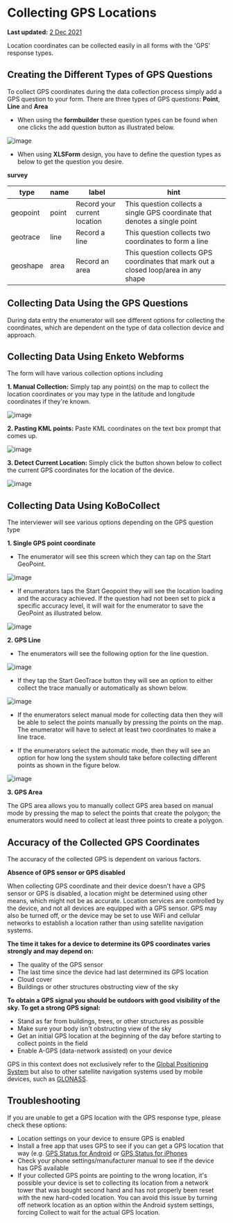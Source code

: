 # Collecting GPS Locations
**Last updated:** <a href="https://github.com/kobotoolbox/docs/blob/c2e8c882fdd831549c2f7f4474a9d522bafc181b/source/collect_gps.md" class="reference">2 Dec 2021</a>

Location coordinates can be collected easily in all forms with the 'GPS' response types.

## Creating the Different Types of GPS Questions

To collect GPS coordinates during the data collection process simply add a GPS question to your form. There are three types of GPS questions: **Point**, **Line** and **Area**

* When using the **formbuilder** these question types can be found when one clicks the add question button as illustrated below.

![image](/images/collect_gps/formbuilder.jpg)

* When using **XLSForm** design, you have to define the question types as below to get the question you desire.

__survey__

| type     | name  | label                        | hint                                                                                 |
| ---      | ---   | ---                          | ---                                                                                  |
| geopoint | point | Record your current location | This question collects a single GPS coordinate that denotes a single point           |
| geotrace | line  | Record a line                | This question collects two coordinates to form a line                                |
| geoshape | area  | Record an area               | This question collects GPS coordinates that mark out a closed loop/area in any shape |

## Collecting Data Using the GPS Questions

During data entry the enumerator will see different options for collecting the coordinates, which are dependent on the type of data collection device and approach.

## Collecting Data Using Enketo Webforms

The form will have various collection options including

**1. Manual Collection:** Simply tap any point(s) on the map to collect the location coordinates or you may type in the latitude and longitude coordinates if they're known.

![image](/images/collect_gps/point_manual.png)

**2. Pasting KML points:** Paste KML coordinates on the text box prompt that comes up.

![image](/images/collect_gps/kml.png)

**3. Detect Current Location:** Simply click the button shown below to collect the current GPS coordinates for the location of the device.

![image](/images/collect_gps/current_location.jpg)

## Collecting Data Using KoBoCollect

The interviewer will see various options depending on the GPS question type

**1. Single GPS point coordinate**

* The enumerator will see this screen which they can tap on the Start GeoPoint.

![image](/images/collect_gps/geopoint.jpg)

* If enumerators taps the Start Geopoint they will see the location loading and the accuracy achieved. If the question had not been set to pick a specific accuracy level, it will wait for the enumerator to save the GeoPoint as illustrated below.

![image](/images/collect_gps/autopoint.jpg)

**2. GPS Line**

* The enumerators will see the following option for the line question.

![image](/images/collect_gps/line.jpg)

* If they tap the Start GeoTrace button they will see an option to either collect the trace manually or automatically as shown below.

![image](/images/collect_gps/trace_mode.jpg)

* If the enumerators select manual mode for collecting data then they will be able to select the points manually by pressing the points on the map. The enumerator will have to select at least two coordinates to make a line trace.

* If the enumerators select the automatic mode, then they will see an option for how long the system should take before collecting different points as shown in the figure below.

![image](/images/collect_gps/automodes.jpg)

**3. GPS Area**

The GPS area allows you to manually collect GPS area based on manual mode by pressing the map to select the points that create the polygon; the enumerators would need to collect at least three points to create a polygon.

## Accuracy of the Collected GPS Coordinates

The accuracy of the collected GPS is dependent on various factors.

**Absence of GPS sensor or GPS disabled**

When collecting GPS coordinate and their device doesn't have a GPS sensor or GPS is disabled, a location might be determined using other means, which might not be as accurate. Location services are controlled by the device, and not all devices are equipped with a GPS sensor. GPS may also be turned off, or the device may be set to use WiFi and cellular networks to establish a location rather than using satellite navigation systems.

**The time it takes for a device to determine its GPS coordinates varies strongly and may depend on:**

* The quality of the GPS sensor
* The last time since the device had last determined its GPS location
* Cloud cover
* Buildings or other structures obstructing view of the sky

**To obtain a GPS signal you should be outdoors with good visibility of the sky. To get a strong GPS signal:**

* Stand as far from buildings, trees, or other structures as possible
* Make sure your body isn't obstructing view of the sky
* Get an initial GPS location at the beginning of the day before starting to collect points in the field
* Enable A-GPS (data-network assisted) on your device

<p class="note">GPS in this context does not exclusively refer to the <a class="reference" href="https://en.wikipedia.org/wiki/Global_Positioning_System">Global Positioning System</a> but also to other satellite navigation systems used by mobile devices, such as <a class="reference" href="https://en.wikipedia.org/wiki/GLONASS">GLONASS</a>.</p>

## Troubleshooting

If you are unable to get a GPS location with the GPS response type, please check these options:

* Location settings on your device to ensure GPS is enabled
* Install a free app that uses GPS to see if you can get a GPS location that way (e.g. [GPS Status for Android](https://play.google.com/store/apps/details?id=com.eclipsim.gpsstatus2) or [GPS Status for iPhones](https://apps.apple.com/ca/app/gps-status/id378085995)
* Check your phone settings/manufacturer manual to see if the device has GPS available
* If your collected GPS points are pointing to the wrong location, it's possible your device is set to collecting its location from a network tower that was bought second hand and has not properly been reset with the new hard-coded location. You can avoid this issue by turning off network location as an option within the Android system settings, forcing Collect to wait for the actual GPS location.

